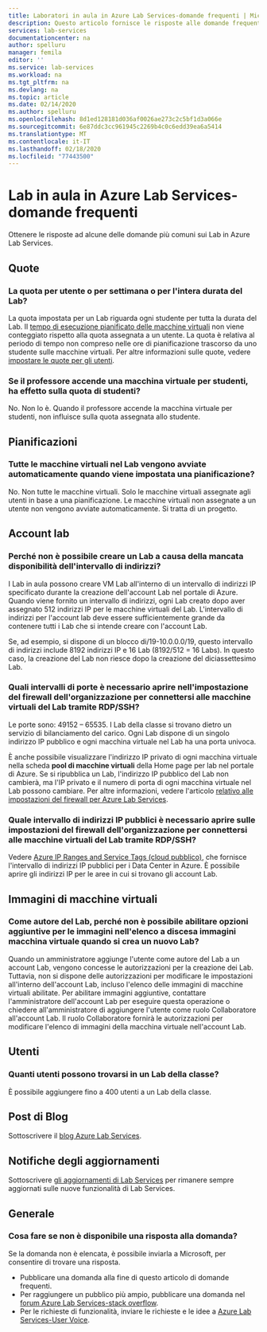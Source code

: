 ```yaml
---
title: Laboratori in aula in Azure Lab Services-domande frequenti | Microsoft Docs
description: Questo articolo fornisce le risposte alle domande frequenti sui Lab della classe in Azure Lab Services.
services: lab-services
documentationcenter: na
author: spelluru
manager: femila
editor: ''
ms.service: lab-services
ms.workload: na
ms.tgt_pltfrm: na
ms.devlang: na
ms.topic: article
ms.date: 02/14/2020
ms.author: spelluru
ms.openlocfilehash: 8d1ed128181d036af0026ae273c2c5bf1d3a066e
ms.sourcegitcommit: 6e87ddc3cc961945c2269b4c0c6edd39ea6a5414
ms.translationtype: MT
ms.contentlocale: it-IT
ms.lasthandoff: 02/18/2020
ms.locfileid: "77443500"
---
```

# <a name="classroom-labs-in-azure-lab-services--frequently-asked-questions-faq"></a>Lab in aula in Azure Lab Services-domande frequenti
Ottenere le risposte ad alcune delle domande più comuni sui Lab in Azure Lab Services. 

## <a name="quotas"></a>Quote

### <a name="is-the-quota-per-user-or-per-week-or-per-entire-duration-of-the-lab"></a>La quota per utente o per settimana o per l'intera durata del Lab? 
La quota impostata per un Lab riguarda ogni studente per tutta la durata del Lab. Il [tempo di esecuzione pianificato delle macchine virtuali](how-to-create-schedules.md) non viene conteggiato rispetto alla quota assegnata a un utente. La quota è relativa al periodo di tempo non compreso nelle ore di pianificazione trascorso da uno studente sulle macchine virtuali.  Per altre informazioni sulle quote, vedere [impostare le quote per gli utenti](how-to-configure-student-usage.md#set-quotas-for-users).

### <a name="if-professor-turns-on-a-student-vm-does-that-affect-the-student-quota"></a>Se il professore accende una macchina virtuale per studenti, ha effetto sulla quota di studenti? 
No. Non lo è. Quando il professore accende la macchina virtuale per studenti, non influisce sulla quota assegnata allo studente. 

## <a name="schedules"></a>Pianificazioni

### <a name="do-all-vms-in-the-lab-start-automatically-when-a-schedule-is-set"></a>Tutte le macchine virtuali nel Lab vengono avviate automaticamente quando viene impostata una pianificazione? 
No. Non tutte le macchine virtuali. Solo le macchine virtuali assegnate agli utenti in base a una pianificazione. Le macchine virtuali non assegnate a un utente non vengono avviate automaticamente. Si tratta di un progetto. 

## <a name="lab-accounts"></a>Account lab

### <a name="why-am-i-not-able-to-create-a-lab-because-of-unavailability-of-the-address-range"></a>Perché non è possibile creare un Lab a causa della mancata disponibilità dell'intervallo di indirizzi? 
I Lab in aula possono creare VM Lab all'interno di un intervallo di indirizzi IP specificato durante la creazione dell'account Lab nel portale di Azure. Quando viene fornito un intervallo di indirizzi, ogni Lab creato dopo aver assegnato 512 indirizzi IP per le macchine virtuali del Lab. L'intervallo di indirizzi per l'account lab deve essere sufficientemente grande da contenere tutti i Lab che si intende creare con l'account Lab. 

Se, ad esempio, si dispone di un blocco di/19-10.0.0.0/19, questo intervallo di indirizzi include 8192 indirizzi IP e 16 Lab (8192/512 = 16 Labs). In questo caso, la creazione del Lab non riesce dopo la creazione del diciassettesimo Lab.

### <a name="what-port-ranges-should-i-open-on-my-organizations-firewall-setting-to-connect-to-lab-virtual-machines-via-rdpssh"></a>Quali intervalli di porte è necessario aprire nell'impostazione del firewall dell'organizzazione per connettersi alle macchine virtuali del Lab tramite RDP/SSH?

Le porte sono: 49152 – 65535. I Lab della classe si trovano dietro un servizio di bilanciamento del carico. Ogni Lab dispone di un singolo indirizzo IP pubblico e ogni macchina virtuale nel Lab ha una porta univoca. 

È anche possibile visualizzare l'indirizzo IP privato di ogni macchina virtuale nella scheda **pool di macchine virtuali** della Home page per lab nel portale di Azure. Se si ripubblica un Lab, l'indirizzo IP pubblico del Lab non cambierà, ma l'IP privato e il numero di porta di ogni macchina virtuale nel Lab possono cambiare. Per altre informazioni, vedere l'articolo [relativo alle impostazioni del firewall per Azure Lab Services](how-to-configure-firewall-settings.md).

### <a name="what-public-ip-address-range-should-i-open-on-my-organizations-firewall-settings-to-connect-to-lab-virtual-machines-via-rdpssh"></a>Quale intervallo di indirizzi IP pubblici è necessario aprire sulle impostazioni del firewall dell'organizzazione per connettersi alle macchine virtuali del Lab tramite RDP/SSH?
Vedere [Azure IP Ranges and Service Tags (cloud pubblico)](https://www.microsoft.com/download/details.aspx?id=56519), che fornisce l'intervallo di indirizzi IP pubblici per i Data Center in Azure. È possibile aprire gli indirizzi IP per le aree in cui si trovano gli account Lab.

## <a name="virtual-machine-images"></a>Immagini di macchine virtuali

### <a name="as-a-lab-creator-why-cant-i-enable-additional-image-options-in-the-virtual-machine-images-dropdown-when-creating-a-new-lab"></a>Come autore del Lab, perché non è possibile abilitare opzioni aggiuntive per le immagini nell'elenco a discesa immagini macchina virtuale quando si crea un nuovo Lab?

Quando un amministratore aggiunge l'utente come autore del Lab a un account Lab, vengono concesse le autorizzazioni per la creazione dei Lab. Tuttavia, non si dispone delle autorizzazioni per modificare le impostazioni all'interno dell'account Lab, incluso l'elenco delle immagini di macchine virtuali abilitate. Per abilitare immagini aggiuntive, contattare l'amministratore dell'account Lab per eseguire questa operazione o chiedere all'amministratore di aggiungere l'utente come ruolo Collaboratore all'account Lab. Il ruolo Collaboratore fornirà le autorizzazioni per modificare l'elenco di immagini della macchina virtuale nell'account Lab.

## <a name="users"></a>Utenti

### <a name="how-many-users-can-be-in-a-classroom-lab"></a>Quanti utenti possono trovarsi in un Lab della classe?
È possibile aggiungere fino a 400 utenti a un Lab della classe. 

## <a name="blog-post"></a>Post di Blog
Sottoscrivere il [blog Azure Lab Services](https://azure.microsoft.com/blog/tag/azure-lab-services/).

## <a name="update-notifications"></a>Notifiche degli aggiornamenti
Sottoscrivere [gli aggiornamenti di Lab Services](https://azure.microsoft.com/updates/?product=lab-services) per rimanere sempre aggiornati sulle nuove funzionalità di Lab Services.

## <a name="general"></a>Generale
### <a name="what-if-my-question-isnt-answered-here"></a>Cosa fare se non è disponibile una risposta alla domanda?
Se la domanda non è elencata, è possibile inviarla a Microsoft, per consentire di trovare una risposta.

- Pubblicare una domanda alla fine di questo articolo di domande frequenti. 
- Per raggiungere un pubblico più ampio, pubblicare una domanda nel [forum Azure Lab Services-stack overflow](https://stackoverflow.com/questions/tagged/azure-lab-services). 
- Per le richieste di funzionalità, inviare le richieste e le idee a [Azure Lab Services-User Voice](https://feedback.azure.com/forums/320373-lab-services?category_id=352774).

